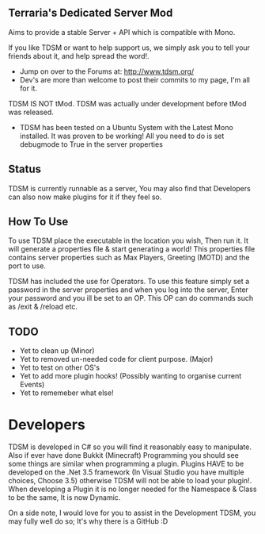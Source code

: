 Terraria's Dedicated Server Mod
-------------

Aims to provide a stable Server + API which is compatible with Mono.

If you like TDSM or want to help support us, we simply ask you to tell your friends about it, and help spread the word!.

* Jump on over to the Forums at: http://www.tdsm.org/
* Dev's are more than welcome to post their commits to my page, I'm all for it. 


TDSM IS NOT tMod. TDSM was actually under development before tMod was released.

-	TDSM has been tested on a Ubuntu System with the Latest Mono installed. It was proven to be working! All you need to do is set debugmode to True in the server properties


Status
-------------
TDSM is currently runnable as a server, You may also find that Developers can also now make plugins for it if they feel so.

How To Use
-------------
To use TDSM place the executable in the location you wish, Then run it. It will generate a properties file & start generating a world!
This properties file contains server properties such as Max Players, Greeting (MOTD) and the port to use.

TDSM has included the use for Operators. To use this feature simply set a password in the server properties and when you log into the server, Enter your password and you ill be set to an OP. This OP can do commands such as /exit & /reload etc.

TODO
-------------
* Yet to clean up (Minor)
* Yet to removed un-needed code for client purpose. (Major)
* Yet to test on other OS's
* Yet to add more plugin hooks! (Possibly wanting to organise current Events)
* Yet to rememeber what else!

Developers
=============
TDSM is developed in C# so you will find it reasonably easy to manipulate. Also if ever have done Bukkit (Minecraft) Programming you should see some things are similar when programming a plugin.
Plugins HAVE to be developed on the .Net 3.5 framework (In Visual Studio you have multiple choices, Choose 3.5) otherwise TDSM will not be able to load your plugin!.
When developing a Plugin it is no longer needed for the Namespace & Class to be the same, It is now Dynamic.

On a side note, 
I would love for you to assist in the Development TDSM, you may fully well do so; It's why there is a GitHub :D


